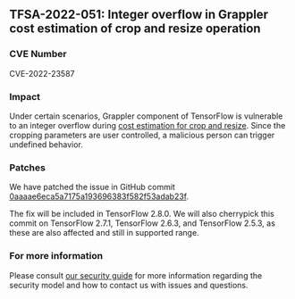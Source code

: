 ## TFSA-2022-051: Integer overflow in Grappler cost estimation of crop and resize operation

### CVE Number
CVE-2022-23587

### Impact
Under certain scenarios, Grappler component of TensorFlow is vulnerable to an integer overflow during [cost estimation for crop and resize](https://github.com/tensorflow/tensorflow/blob/a1320ec1eac186da1d03f033109191f715b2b130/tensorflow/core/grappler/costs/op_level_cost_estimator.cc#L2621-L2689). Since the cropping parameters are user controlled, a malicious person can trigger undefined behavior.

### Patches
We have patched the issue in GitHub commit [0aaaae6eca5a7175a193696383f582f53adab23f](https://github.com/tensorflow/tensorflow/commit/0aaaae6eca5a7175a193696383f582f53adab23f).

The fix will be included in TensorFlow 2.8.0. We will also cherrypick this commit on TensorFlow 2.7.1, TensorFlow 2.6.3, and TensorFlow 2.5.3, as these are also affected and still in supported range.

### For more information
Please consult [our security guide](https://github.com/tensorflow/tensorflow/blob/master/SECURITY.md) for more information regarding the security model and how to contact us with issues and questions.
